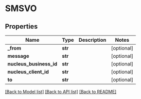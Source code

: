 # SMSVO

## Properties
Name | Type | Description | Notes
------------ | ------------- | ------------- | -------------
**_from** | **str** |  | [optional] 
**message** | **str** |  | [optional] 
**nucleus_business_id** | **str** |  | [optional] 
**nucleus_client_id** | **str** |  | [optional] 
**to** | **str** |  | [optional] 

[[Back to Model list]](../README.md#documentation-for-models) [[Back to API list]](../README.md#documentation-for-api-endpoints) [[Back to README]](../README.md)


